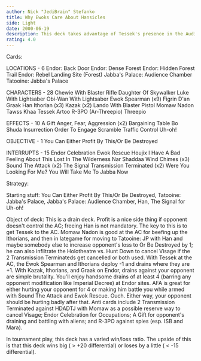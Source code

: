 ```yaml
---
author: Nick "JediBrain" Stefanko
title: Why Ewoks Care About Hansicles
side: Light
date: 2000-06-19
description: This deck takes advantage of Tessek's presence in the Audience Chamber.  Along with Kazak and some Ithorians present on Endor, you can accomplish drains of up to 4 at each Endor site.  Coupled with a bunch of mains for power, this deck combines big battle
rating: 4.0
---
```

Cards: 

LOCATIONS - 6
Endor: Back Door
Endor: Dense Forest
Endor: Hidden Forest Trail
Endor: Rebel Landing Site (Forest)
Jabba's Palace: Audience Chamber
Tatooine: Jabba's Palace

CHARACTERS - 28
Chewie With Blaster Rifle
Daughter Of Skywalker
Luke With Lightsaber
Obi-Wan With Lightsaber
Ewok Spearman (x9)
Figrin D'an
Graak
Han
Ithorian (x3)
Kazak (x2)
Lando With Blaster Pistol
Momaw Nadon
Tawss Khaa
Tessek
Artoo
R-3PO (Ar-Threepio)
Threepio

EFFECTS - 10
A Gift
Anger, Fear, Aggression (x2)
Bargaining Table
Bo Shuda
Insurrection
Order To Engage
Scramble
Traffic Control
Uh-oh!

OBJECTIVE - 1
You Can Either Profit By This/Or Be Destroyed

INTERRUPTS - 15
Endor Celebration
Ewok Rescue
Houjix
I Have A Bad Feeling About This
Lost In The Wilderness
Nar Shaddaa Wind Chimes (x3)
Sound The Attack (x2)
The Signal
Transmission Terminated (x2)
Were You Looking For Me?
You Will Take Me To Jabba Now


Strategy: 

Starting stuff:
You Can Either Profit By This/Or Be Destroyed, Tatooine: Jabba's Palace, Jabba's Palace: Audience Chamber, Han, The Signal for Uh-oh!

Object of deck:
This is a drain deck.  Profit is a nice side thing if opponent doesn't control the AC; freeing Han is not mandatory.  The key to this is to get Tessek to the AC.  Momaw Nadon is good at the AC for beefing up the Ithorians, and then in lategame for moving to Tatooine: JP with Han and maybe somebody else to increase opponent's loss to Or Be Destroyed by 1; he can also infiltrate the Holotheatre vs. Hunt Down to cancel Visage if the 2 Transmission Terminateds get cancelled or both used.
With Tessek at the AC, the Ewok Spearman and Ithorians deploy -1 and drains where they are +1.	With Kazak, Ithorians, and Graak on Endor, drains against your opponent are simple brutality.  You'll enjoy handsome drains of at least 4 (barring any opponent modification like Imperial Decree) at Endor sites.
AFA is great for either hurting your opponent for 4 or making him battle you while armed with Sound The Attack and Ewok Rescue.  Ouch.	Either way, your opponent should be hurting badly after that.
Anti cards include 2 Transmission Terminated against HDADTJ with Momaw as a possible reserve way to cancel Visage; Endor Celebration for Occupations; A Gift for opponent's draining and battling with aliens; and R-3PO against spies (esp. ISB and Mara).

In tournament play, this deck has a varied win/loss ratio.  The upside of this is that this deck wins big ( > +20 differential) or loses by a little ( < -15 differential).